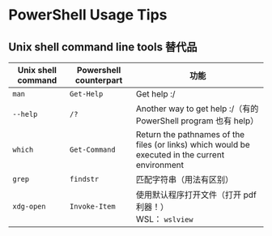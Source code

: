 # PowerShell Usage Tips

## Unix shell command line tools 替代品

| Unix shell command | Powershell counterpart | 功能 |
| --- | --- | --- |
| `man` | `Get-Help` | Get help :/ |
| `--help` | `/?` | Another way to get help :/（有的 PowerShell program 也有 help）|
| `which` | `Get-Command` | Return  the  pathnames of the files (or links) which would be executed in the current environment |
| `grep` | `findstr` | 匹配字符串（用法有区别）|
| `xdg-open` | `Invoke-Item` | 使用默认程序打开文件（打开 pdf 利器！）<br>WSL： `wslview` |
